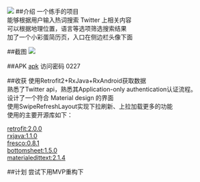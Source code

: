 
![](http://7xog6v.com1.z0.glb.clouddn.com/image%2Fblog%2Ftwihuisou%20icon.png)
##介绍
一个练手的项目<br>
能够根据用户输入热词搜索 Twitter 上相关内容<br>
可以根据地理位置，语言等选项筛选搜索结果<br>
加了一个小彩蛋简历页，入口在侧边栏头像下面

##截图
![](http://7xog6v.com1.z0.glb.clouddn.com/image%2Fblog%2Ftwihuisou%20montage.png)

##APK
[apk](http://fir.im/TwiHuisou) 访问密码 0227

##收获
使用Retrofit2+RxJava+RxAndroid获取数据<br>
熟悉了Twitter api，熟悉其Application-only authentication认证流程。<br>
设计了一个符合 Material design 的界面<br>
使用SwipeRefreshLayout实现下拉刷新、上拉加载更多的功能<br>
使用的主要开源库如下：<br>

[retrofit:2.0.0](https://github.com/square/retrofit) <br>
[rxjava:1.1.0](https://github.com/ReactiveX/RxJava)<br>
[fresco:0.8.1](https://github.com/facebook/fresco)<br>
[bottomsheet:1.5.0](https://github.com/Flipboard/bottomsheet)<br>
[materialedittext:2.1.4](https://github.com/rengwuxian/MaterialEditText)<br>


##计划
尝试下用MVP重构下
